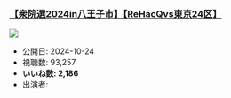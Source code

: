 ### [【衆院選2024in八王子市】【ReHacQvs東京24区】](https://www.youtube.com/watch?v=ga1Jlsw4vRU)
[![](https://img.youtube.com/vi/ga1Jlsw4vRU/hqdefault.jpg)](https://www.youtube.com/watch?v=ga1Jlsw4vRU)
-   公開日: 2024-10-24
-   視聴数: 93,257
-   **いいね数: 2,186**
-   出演者: 
